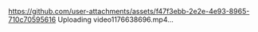 
https://github.com/user-attachments/assets/f47f3ebb-2e2e-4e93-8965-710c70595616
Uploading video1176638696.mp4…

